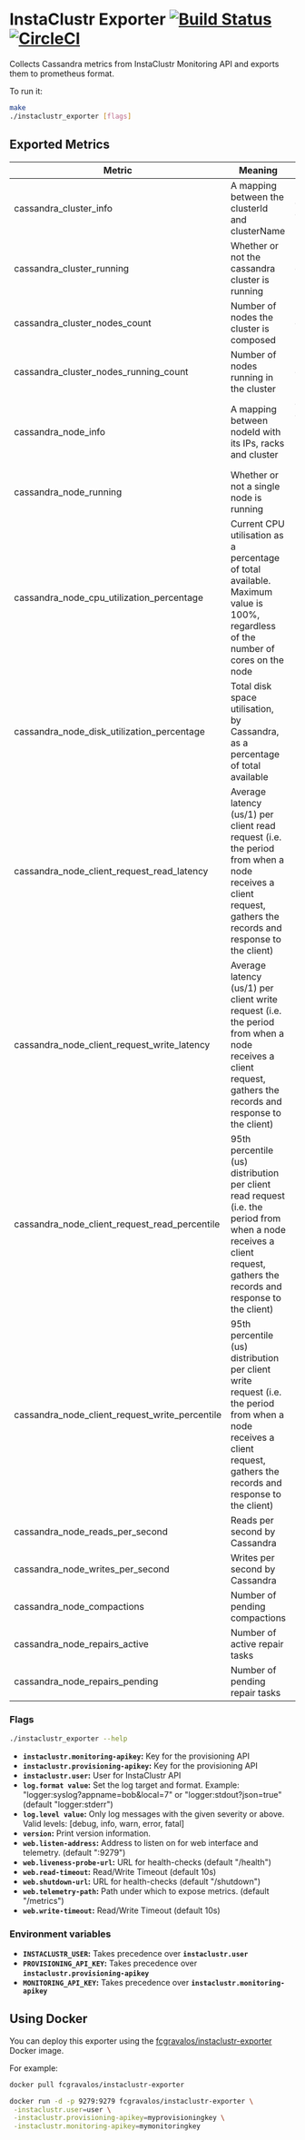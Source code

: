 # InstaClustr Exporter [![Build Status](https://travis-ci.org/fcgravalos/instaclustr_exporter.svg?branch=master)](https://travis-ci.org/fcgravalos/instaclustr_exporter) [![CircleCI](https://circleci.com/gh/fcgravalos/instaclustr_exporter.svg?style=shield)](https://circleci.com/gh/fcgravalos/instaclustr_exporter)
Collects Cassandra metrics from InstaClustr Monitoring API and exports them to prometheus format.

To run it:

```bash
make
./instaclustr_exporter [flags]
```

## Exported Metrics

| Metric | Meaning | Labels |
| ------ | ------- | ------ |
| cassandra_cluster_info | A mapping between the clusterId and clusterName  |clusterId, clusterName |
| cassandra_cluster_running | Whether or not the cassandra cluster is running |clusterId|
| cassandra_cluster_nodes_count| Number of nodes the cluster is composed|clusterId |
| cassandra_cluster_nodes_running_count |Number of nodes running in the cluster | clusterId|
| cassandra_node_info | A mapping between nodeId with its IPs, racks and cluster |clusterId, clusterName, nodeId, nodePublicIp, nodePrivateIp, rack|
| cassandra_node_running | Whether or not a single node is running |nodeId|
| cassandra_node_cpu_utilization_percentage | Current CPU utilisation as a percentage of total available. Maximum value is 100%, regardless of the number of cores on the node |nodeId|
| cassandra_node_disk_utilization_percentage | Total disk space utilisation, by Cassandra, as a percentage of total available |nodeId|
| cassandra_node_client_request_read_latency | Average latency (us/1) per client read request (i.e. the period from when a node receives a client request, gathers the records and response to the client) |nodeId|
| cassandra_node_client_request_write_latency | Average latency (us/1) per client write request (i.e. the period from when a node receives a client request, gathers the records and response to the client) |nodeId|
| cassandra_node_client_request_read_percentile | 95th percentile (us) distribution per client read request (i.e. the period from when a node receives a client request, gathers the records and response to the client) |nodeId|
| cassandra_node_client_request_write_percentile | 95th percentile (us) distribution per client write request (i.e. the period from when a node receives a client request, gathers the records and response to the client) |nodeId|
| cassandra_node_reads_per_second | Reads per second by Cassandra |nodeId|
| cassandra_node_writes_per_second | Writes per second by Cassandra |nodeId|
| cassandra_node_compactions | Number of pending compactions |nodeId|
| cassandra_node_repairs_active | Number of active repair tasks |nodeId|
| cassandra_node_repairs_pending | Number of pending repair tasks |nodeId|

### Flags

```bash
./instaclustr_exporter --help
```

* __`instaclustr.monitoring-apikey`:__
    Key for the provisioning API
* __`instaclustr.provisioning-apikey`:__
    Key for the provisioning API
* __`instaclustr.user`:__
    User for InstaClustr API
* __`log.format value`:__
    Set the log target and format. Example: "logger:syslog?appname=bob&local=7" or "logger:stdout?json=true" (default "logger:stderr")
* __`log.level value`:__
    Only log messages with the given severity or above. Valid levels: [debug, info, warn, error, fatal]
* __`version`:__
    Print version information.
* __`web.listen-address`:__
    Address to listen on for web interface and telemetry. (default ":9279")
* __`web.liveness-probe-url`:__
    URL for health-checks (default "/health")
* __`web.read-timeout`:__
    Read/Write Timeout (default 10s)
* __`web.shutdown-url`:__
    URL for health-checks (default "/shutdown")
* __`web.telemetry-path`:__
    Path under which to expose metrics. (default "/metrics")
* __`web.write-timeout`:__
    Read/Write Timeout (default 10s)

### Environment variables
* __`INSTACLUSTR_USER`:__
Takes precedence over __`instaclustr.user`__
* __`PROVISIONING_API_KEY`:__
Takes precedence over __`instaclustr.provisioning-apikey`__
* __`MONITORING_API_KEY`:__
Takes precedence over __`instaclustr.monitoring-apikey`__

## Using Docker

You can deploy this exporter using the [fcgravalos/instaclustr-exporter](https://registry.hub.docker.com/u/fcgravalos/instaclustr-exporter/) Docker image.

For example:

```bash
docker pull fcgravalos/instaclustr-exporter

docker run -d -p 9279:9279 fcgravalos/instaclustr-exporter \
 -instaclustr.user=user \
 -instaclustr.provisioning-apikey=myprovisioningkey \
 -instaclustr.monitoring-apikey=mymonitoringkey
```
